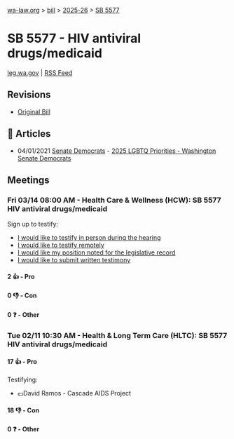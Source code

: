[wa-law.org](/) > [bill](/bill/) > [2025-26](/bill/2025-26/) > [SB 5577](/bill/2025-26/sb/5577/)

# SB 5577 - HIV antiviral drugs/medicaid
[leg.wa.gov](https://app.leg.wa.gov/billsummary?BillNumber=5577&Year=2025&Initiative=false) | [RSS Feed](./rss.xml)

## Revisions
* [Original Bill](1/)

## 📰 Articles
* 04/01/2021 [Senate Democrats](/org/senate_democrats/) - [2025 LGBTQ Priorities - Washington Senate Democrats](https://senatedemocrats.wa.gov/lgbtq2025priorities/#:~:text=Senate%20Bill%205577)

## Meetings
### Fri 03/14 08:00 AM - Health Care & Wellness (HCW): SB 5577 HIV antiviral drugs/medicaid
Sign up to testify:
* [I would like to testify in person during the hearing](https://app.leg.wa.gov/csi/Testifier/Add?chamber=House&mId=32972&aId=165382&caId=26282&tId=1)
* [I would like to testify remotely](https://app.leg.wa.gov/csi/Testifier/Add?chamber=House&mId=32972&aId=165382&caId=26282&tId=2)
* [I would like my position noted for the legislative record](https://app.leg.wa.gov/csi/Testifier/Add?chamber=House&mId=32972&aId=165382&caId=26282&tId=3)
* [I would like to submit written testimony](https://app.leg.wa.gov/csi/Testifier/Add?chamber=House&mId=32972&aId=165382&caId=26282&tId=4)

#### 2 👍 - Pro

#### 0 👎 - Con

#### 0 ❓ - Other

### Tue 02/11 10:30 AM - Health & Long Term Care (HLTC): SB 5577 HIV antiviral drugs/medicaid
#### 17 👍 - Pro
Testifying:
* 💵David Ramos - Cascade AIDS Project

#### 18 👎 - Con

#### 0 ❓ - Other
